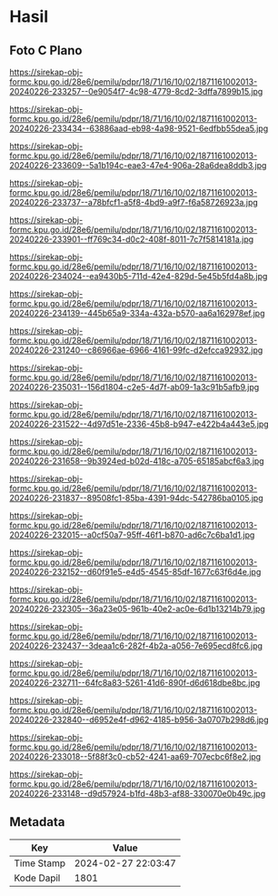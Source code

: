 # Hasil

## Foto C Plano

https://sirekap-obj-formc.kpu.go.id/28e6/pemilu/pdpr/18/71/16/10/02/1871161002013-20240226-233257--0e9054f7-4c98-4779-8cd2-3dffa7899b15.jpg

https://sirekap-obj-formc.kpu.go.id/28e6/pemilu/pdpr/18/71/16/10/02/1871161002013-20240226-233434--63886aad-eb98-4a98-9521-6edfbb55dea5.jpg

https://sirekap-obj-formc.kpu.go.id/28e6/pemilu/pdpr/18/71/16/10/02/1871161002013-20240226-233609--5a1b194c-eae3-47e4-906a-28a6dea8ddb3.jpg

https://sirekap-obj-formc.kpu.go.id/28e6/pemilu/pdpr/18/71/16/10/02/1871161002013-20240226-233737--a78bfcf1-a5f8-4bd9-a9f7-f6a58726923a.jpg

https://sirekap-obj-formc.kpu.go.id/28e6/pemilu/pdpr/18/71/16/10/02/1871161002013-20240226-233901--ff769c34-d0c2-408f-8011-7c7f5814181a.jpg

https://sirekap-obj-formc.kpu.go.id/28e6/pemilu/pdpr/18/71/16/10/02/1871161002013-20240226-234024--ea9430b5-711d-42e4-829d-5e45b5fd4a8b.jpg

https://sirekap-obj-formc.kpu.go.id/28e6/pemilu/pdpr/18/71/16/10/02/1871161002013-20240226-234139--445b65a9-334a-432a-b570-aa6a162978ef.jpg

https://sirekap-obj-formc.kpu.go.id/28e6/pemilu/pdpr/18/71/16/10/02/1871161002013-20240226-231240--c86966ae-6966-4161-99fc-d2efcca92932.jpg

https://sirekap-obj-formc.kpu.go.id/28e6/pemilu/pdpr/18/71/16/10/02/1871161002013-20240226-235031--156d1804-c2e5-4d7f-ab09-1a3c91b5afb9.jpg

https://sirekap-obj-formc.kpu.go.id/28e6/pemilu/pdpr/18/71/16/10/02/1871161002013-20240226-231522--4d97d51e-2336-45b8-b947-e422b4a443e5.jpg

https://sirekap-obj-formc.kpu.go.id/28e6/pemilu/pdpr/18/71/16/10/02/1871161002013-20240226-231658--9b3924ed-b02d-418c-a705-65185abcf6a3.jpg

https://sirekap-obj-formc.kpu.go.id/28e6/pemilu/pdpr/18/71/16/10/02/1871161002013-20240226-231837--89508fc1-85ba-4391-94dc-542786ba0105.jpg

https://sirekap-obj-formc.kpu.go.id/28e6/pemilu/pdpr/18/71/16/10/02/1871161002013-20240226-232015--a0cf50a7-95ff-46f1-b870-ad6c7c6ba1d1.jpg

https://sirekap-obj-formc.kpu.go.id/28e6/pemilu/pdpr/18/71/16/10/02/1871161002013-20240226-232152--d60f91e5-e4d5-4545-85df-1677c63f6d4e.jpg

https://sirekap-obj-formc.kpu.go.id/28e6/pemilu/pdpr/18/71/16/10/02/1871161002013-20240226-232305--36a23e05-961b-40e2-ac0e-6d1b13214b79.jpg

https://sirekap-obj-formc.kpu.go.id/28e6/pemilu/pdpr/18/71/16/10/02/1871161002013-20240226-232437--3deaa1c6-282f-4b2a-a056-7e695ecd8fc6.jpg

https://sirekap-obj-formc.kpu.go.id/28e6/pemilu/pdpr/18/71/16/10/02/1871161002013-20240226-232711--64fc8a83-5261-41d6-890f-d6d618dbe8bc.jpg

https://sirekap-obj-formc.kpu.go.id/28e6/pemilu/pdpr/18/71/16/10/02/1871161002013-20240226-232840--d6952e4f-d962-4185-b956-3a0707b298d6.jpg

https://sirekap-obj-formc.kpu.go.id/28e6/pemilu/pdpr/18/71/16/10/02/1871161002013-20240226-233018--5f88f3c0-cb52-4241-aa69-707ecbc6f8e2.jpg

https://sirekap-obj-formc.kpu.go.id/28e6/pemilu/pdpr/18/71/16/10/02/1871161002013-20240226-233148--d9d57924-b1fd-48b3-af88-330070e0b49c.jpg


## Metadata

| Key        | Value               |
| ---------- | ------------------- |
| Time Stamp | 2024-02-27 22:03:47 |
| Kode Dapil | 1801                |



